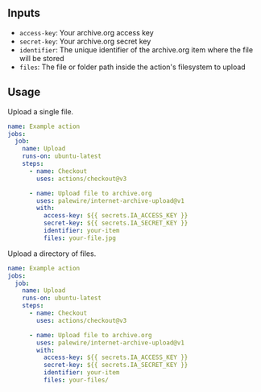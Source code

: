## Inputs

* `access-key`: Your archive.org access key
* `secret-key`:  Your archive.org secret key
* `identifier`: The unique identifier of the archive.org item where the file will be stored
* `files`: The file or folder path inside the action's filesystem to upload

## Usage

Upload a single file.

```yaml
name: Example action
jobs:
  job:
    name: Upload
    runs-on: ubuntu-latest
    steps:
      - name: Checkout
        uses: actions/checkout@v3

      - name: Upload file to archive.org
        uses: palewire/internet-archive-upload@v1
        with:
          access-key: ${{ secrets.IA_ACCESS_KEY }}
          secret-key: ${{ secrets.IA_SECRET_KEY }}
          identifier: your-item
          files: your-file.jpg
```

Upload a directory of files.

```yaml
name: Example action
jobs:
  job:
    name: Upload
    runs-on: ubuntu-latest
    steps:
      - name: Checkout
        uses: actions/checkout@v3

      - name: Upload file to archive.org
        uses: palewire/internet-archive-upload@v1
        with:
          access-key: ${{ secrets.IA_ACCESS_KEY }}
          secret-key: ${{ secrets.IA_SECRET_KEY }}
          identifier: your-item
          files: your-files/
```
